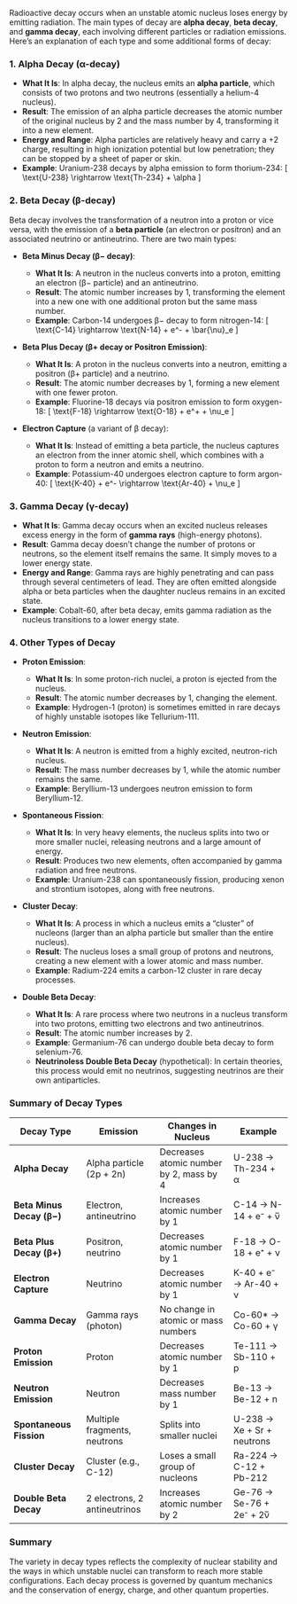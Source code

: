 Radioactive decay occurs when an unstable atomic nucleus loses energy by emitting radiation. The main types of decay are **alpha decay**, **beta decay**, and **gamma decay**, each involving different particles or radiation emissions. Here’s an explanation of each type and some additional forms of decay:

### 1. **Alpha Decay (α-decay)**

- **What It Is**: In alpha decay, the nucleus emits an **alpha particle**, which consists of two protons and two neutrons (essentially a helium-4 nucleus).
- **Result**: The emission of an alpha particle decreases the atomic number of the original nucleus by 2 and the mass number by 4, transforming it into a new element.
- **Energy and Range**: Alpha particles are relatively heavy and carry a +2 charge, resulting in high ionization potential but low penetration; they can be stopped by a sheet of paper or skin.
- **Example**: Uranium-238 decays by alpha emission to form thorium-234:
  \[ \text{U-238} \rightarrow \text{Th-234} + \alpha \]

### 2. **Beta Decay (β-decay)**

Beta decay involves the transformation of a neutron into a proton or vice versa, with the emission of a **beta particle** (an electron or positron) and an associated neutrino or antineutrino. There are two main types:

   - **Beta Minus Decay (β− decay)**:
     - **What It Is**: A neutron in the nucleus converts into a proton, emitting an electron (β− particle) and an antineutrino.
     - **Result**: The atomic number increases by 1, transforming the element into a new one with one additional proton but the same mass number.
     - **Example**: Carbon-14 undergoes β− decay to form nitrogen-14:
       \[ \text{C-14} \rightarrow \text{N-14} + e^- + \bar{\nu}_e \]

   - **Beta Plus Decay (β+ decay or Positron Emission)**:
     - **What It Is**: A proton in the nucleus converts into a neutron, emitting a positron (β+ particle) and a neutrino.
     - **Result**: The atomic number decreases by 1, forming a new element with one fewer proton.
     - **Example**: Fluorine-18 decays via positron emission to form oxygen-18:
       \[ \text{F-18} \rightarrow \text{O-18} + e^+ + \nu_e \]

- **Electron Capture** (a variant of β decay):
   - **What It Is**: Instead of emitting a beta particle, the nucleus captures an electron from the inner atomic shell, which combines with a proton to form a neutron and emits a neutrino.
   - **Example**: Potassium-40 undergoes electron capture to form argon-40:
     \[ \text{K-40} + e^- \rightarrow \text{Ar-40} + \nu_e \]

### 3. **Gamma Decay (γ-decay)**

- **What It Is**: Gamma decay occurs when an excited nucleus releases excess energy in the form of **gamma rays** (high-energy photons).
- **Result**: Gamma decay doesn’t change the number of protons or neutrons, so the element itself remains the same. It simply moves to a lower energy state.
- **Energy and Range**: Gamma rays are highly penetrating and can pass through several centimeters of lead. They are often emitted alongside alpha or beta particles when the daughter nucleus remains in an excited state.
- **Example**: Cobalt-60, after beta decay, emits gamma radiation as the nucleus transitions to a lower energy state.

### 4. **Other Types of Decay**

   - **Proton Emission**:
     - **What It Is**: In some proton-rich nuclei, a proton is ejected from the nucleus.
     - **Result**: The atomic number decreases by 1, changing the element.
     - **Example**: Hydrogen-1 (proton) is sometimes emitted in rare decays of highly unstable isotopes like Tellurium-111.

   - **Neutron Emission**:
     - **What It Is**: A neutron is emitted from a highly excited, neutron-rich nucleus.
     - **Result**: The mass number decreases by 1, while the atomic number remains the same.
     - **Example**: Beryllium-13 undergoes neutron emission to form Beryllium-12.

   - **Spontaneous Fission**:
     - **What It Is**: In very heavy elements, the nucleus splits into two or more smaller nuclei, releasing neutrons and a large amount of energy.
     - **Result**: Produces two new elements, often accompanied by gamma radiation and free neutrons.
     - **Example**: Uranium-238 can spontaneously fission, producing xenon and strontium isotopes, along with free neutrons.

   - **Cluster Decay**:
     - **What It Is**: A process in which a nucleus emits a “cluster” of nucleons (larger than an alpha particle but smaller than the entire nucleus).
     - **Result**: The nucleus loses a small group of protons and neutrons, creating a new element with a lower atomic and mass number.
     - **Example**: Radium-224 emits a carbon-12 cluster in rare decay processes.

   - **Double Beta Decay**:
     - **What It Is**: A rare process where two neutrons in a nucleus transform into two protons, emitting two electrons and two antineutrinos.
     - **Result**: The atomic number increases by 2.
     - **Example**: Germanium-76 can undergo double beta decay to form selenium-76.
     - **Neutrinoless Double Beta Decay** (hypothetical): In certain theories, this process would emit no neutrinos, suggesting neutrinos are their own antiparticles.

### Summary of Decay Types

| Decay Type                 | Emission                   | Changes in Nucleus                  | Example                         |
|----------------------------|----------------------------|-------------------------------------|---------------------------------|
| **Alpha Decay**            | Alpha particle (2p + 2n)   | Decreases atomic number by 2, mass by 4 | U-238 → Th-234 + α             |
| **Beta Minus Decay (β−)**  | Electron, antineutrino     | Increases atomic number by 1             | C-14 → N-14 + e⁻ + ν̅          |
| **Beta Plus Decay (β+)**   | Positron, neutrino         | Decreases atomic number by 1             | F-18 → O-18 + e⁺ + ν           |
| **Electron Capture**       | Neutrino                   | Decreases atomic number by 1             | K-40 + e⁻ → Ar-40 + ν          |
| **Gamma Decay**            | Gamma rays (photon)        | No change in atomic or mass numbers      | Co-60* → Co-60 + γ             |
| **Proton Emission**        | Proton                     | Decreases atomic number by 1             | Te-111 → Sb-110 + p            |
| **Neutron Emission**       | Neutron                    | Decreases mass number by 1               | Be-13 → Be-12 + n              |
| **Spontaneous Fission**    | Multiple fragments, neutrons | Splits into smaller nuclei              | U-238 → Xe + Sr + neutrons     |
| **Cluster Decay**          | Cluster (e.g., C-12)       | Loses a small group of nucleons         | Ra-224 → C-12 + Pb-212         |
| **Double Beta Decay**      | 2 electrons, 2 antineutrinos | Increases atomic number by 2          | Ge-76 → Se-76 + 2e⁻ + 2ν̅      |

### Summary
The variety in decay types reflects the complexity of nuclear stability and the ways in which unstable nuclei can transform to reach more stable configurations. Each decay process is governed by quantum mechanics and the conservation of energy, charge, and other quantum properties.
